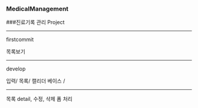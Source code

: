 ### MedicalManagement

###진료기록 관리 Project

--------

firstcommit

목록보기 

---------
develop

입력/ 목록/ 캘리더 베이스 /

----------

목록 detail, 수정, 삭제 폼 처리
